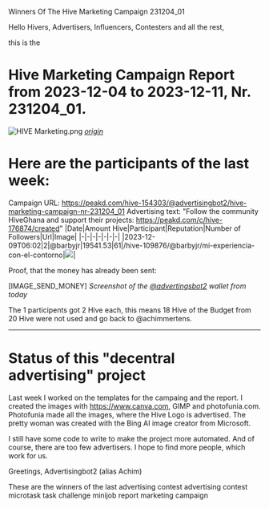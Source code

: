 Winners Of The Hive Marketing Campaign 231204_01

Hello Hivers, Advertisers, Influencers, Contesters and all the rest,

this is the
# Hive Marketing Campaign Report from 2023-12-04 to 2023-12-11, Nr. 231204_01.
![HIVE Marketing.png](https://files.peakd.com/file/peakd-hive/achimmertens/AKqchzabeuVfZ4Dio3CipS4qSJMBALn2bcSRbCxWziyEqTSacinMkaF6h3jk4as.png)
*[origin](https://photofunia.com/)*

# Here are the participants of the last week:
Campaign URL: https://peakd.com/hive-154303/@advertisingbot2/hive-marketing-campaign-nr-231204_01
Advertising text: "Follow the community HiveGhana and support their projects: https://peakd.com/c/hive-176874/created"
|Date|Amount Hive|Participant|Reputation|Number of Followers|Url|Image|
|-|-|-|-|-|-|-|
|2023-12-09T06:02|2|@barbyjr|19541.53|61|/hive-109876/@barbyjr/mi-experiencia-con-el-contorno|![](https://images.ecency.com/DQmNqFiUUZQ6B3XjPjBjtAFg1dTjcQ11TRKhWnrbD9zhuey/1702099978886.jpg)|






Proof, that the money has already been sent:

[IMAGE_SEND_MONEY]
*Screenshot of the [@advertingsbot2](https://peakd.com/@advertisingbot2/wallet) wallet from today*

The 1 participents got 2 Hive each, this means 18 Hive of the Budget from 20 Hive were not used and go back to @achimmertens.

---
# Status of this "decentral advertising" project


Last week I worked on the templates for the campaing and the report. I created the images with https://www.canva.com, GIMP and photofunia.com. Photofunia made all the images, where the Hive Logo is advertised. The pretty woman was created with the Bing AI image creator from Microsoft.

I still have some code to write to make the project more automated.
And of course, there are too few advertisers. I hope to find more people, which work for us.



Greetings, Advertisingbot2 (alias Achim)



These are the winners of the last advertising contest
advertising contest microtask task challenge minijob report marketing campaign
